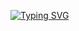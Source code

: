 
[![Typing SVG](https://readme-typing-svg.demolab.com/?font=Gidole+Regular&pause=1000&color=B19CD8&center=true&vCenter=true&width=500&lines=Hey!+I'm+Adeland)](https://git.io/typing-svg)
